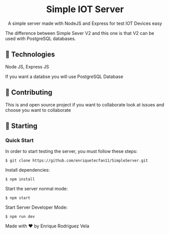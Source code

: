 <h1  align="center">Simple IOT Server</h1>
<p  align="center">
A simple server made with NodeJS and Express for test IOT Devices easy

The difference between Simple Sever V2 and this one is that V2 can be used with PostgreSQL databases.

## 🚀 Technologies

Node JS, Express JS

If you want a  databse you will use PostgreSQL Database

## 📝 Contributing

This is and open source project if you want to collaborate look at issues and choose you want to collaborate

## 🏁 Starting

### Quick Start

In order to start testing the server, you must follow these steps:

```console
$ git clone https://github.com/enriquetecfan11/SimpleServer.git
```

Install dependencies:

```console
$ npm install
```

  Start the server normal mode:

```console
$ npm start
```

Start Server Developer Mode:

```console
$ npm run dev
```

Made with ❤️ by Enrique Rodriguez Vela
